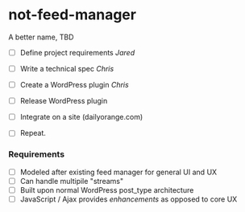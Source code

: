not-feed-manager
================

A better name, TBD

- [ ] Define project requirements _Jared_
- [ ] Write a technical spec _Chris_
- [ ] Create a WordPress plugin _Chris_
- [ ] Release WordPress plugin
- [ ] Integrate on a site (dailyorange.com)
- [ ] Repeat.


### Requirements
- [ ] Modeled after existing feed manager for general UI and UX
- [ ] Can handle multipile "streams"
- [ ] Built upon normal WordPress post_type architecture
- [ ] JavaScript / Ajax provides _enhancements_ as opposed to core UX
